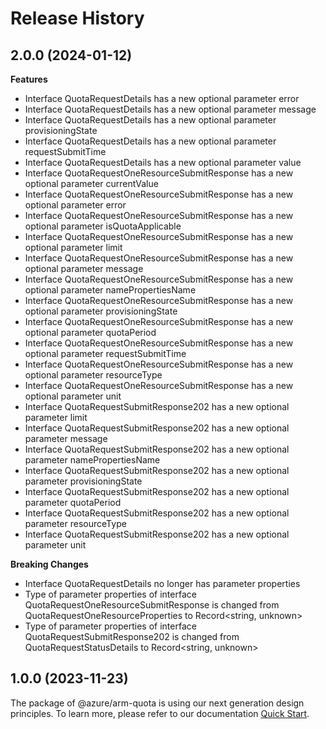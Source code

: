 # Release History
    
## 2.0.0 (2024-01-12)
    
**Features**

  - Interface QuotaRequestDetails has a new optional parameter error
  - Interface QuotaRequestDetails has a new optional parameter message
  - Interface QuotaRequestDetails has a new optional parameter provisioningState
  - Interface QuotaRequestDetails has a new optional parameter requestSubmitTime
  - Interface QuotaRequestDetails has a new optional parameter value
  - Interface QuotaRequestOneResourceSubmitResponse has a new optional parameter currentValue
  - Interface QuotaRequestOneResourceSubmitResponse has a new optional parameter error
  - Interface QuotaRequestOneResourceSubmitResponse has a new optional parameter isQuotaApplicable
  - Interface QuotaRequestOneResourceSubmitResponse has a new optional parameter limit
  - Interface QuotaRequestOneResourceSubmitResponse has a new optional parameter message
  - Interface QuotaRequestOneResourceSubmitResponse has a new optional parameter namePropertiesName
  - Interface QuotaRequestOneResourceSubmitResponse has a new optional parameter provisioningState
  - Interface QuotaRequestOneResourceSubmitResponse has a new optional parameter quotaPeriod
  - Interface QuotaRequestOneResourceSubmitResponse has a new optional parameter requestSubmitTime
  - Interface QuotaRequestOneResourceSubmitResponse has a new optional parameter resourceType
  - Interface QuotaRequestOneResourceSubmitResponse has a new optional parameter unit
  - Interface QuotaRequestSubmitResponse202 has a new optional parameter limit
  - Interface QuotaRequestSubmitResponse202 has a new optional parameter message
  - Interface QuotaRequestSubmitResponse202 has a new optional parameter namePropertiesName
  - Interface QuotaRequestSubmitResponse202 has a new optional parameter provisioningState
  - Interface QuotaRequestSubmitResponse202 has a new optional parameter quotaPeriod
  - Interface QuotaRequestSubmitResponse202 has a new optional parameter resourceType
  - Interface QuotaRequestSubmitResponse202 has a new optional parameter unit

**Breaking Changes**

  - Interface QuotaRequestDetails no longer has parameter properties
  - Type of parameter properties of interface QuotaRequestOneResourceSubmitResponse is changed from QuotaRequestOneResourceProperties to Record<string, unknown>
  - Type of parameter properties of interface QuotaRequestSubmitResponse202 is changed from QuotaRequestStatusDetails to Record<string, unknown>
    
    
## 1.0.0 (2023-11-23)

The package of @azure/arm-quota is using our next generation design principles. To learn more, please refer to our documentation [Quick Start](https://aka.ms/js-track2-quickstart).
